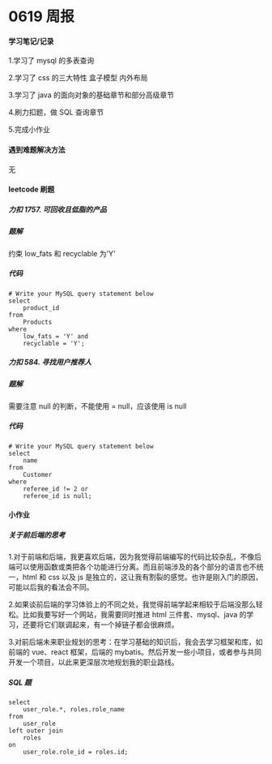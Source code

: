 # 0619 周报

#### 学习笔记/记录

1.学习了 mysql 的多表查询

2.学习了 css 的三⼤特性 盒⼦模型 内外布局

3.学习了 java 的面向对象的基础章节和部分高级章节

4.刷力扣题，做 SQL 查询章节

5.完成小作业

#### 遇到难题解决方法

无

#### leetcode 刷题

##### 力扣 1757. 可回收且低脂的产品

##### 题解

约束 low_fats 和 recyclable 为'Y'

##### 代码

```mysql
# Write your MySQL query statement below
select
    product_id
from
    Products
where
    low_fats = 'Y' and
    recyclable = 'Y';
```

##### 力扣 584. 寻找用户推荐人

##### 题解

需要注意 null 的判断，不能使用 = null，应该使用 is null

##### 代码

```mysql
# Write your MySQL query statement below
select
    name
from
    Customer
where
    referee_id != 2 or
    referee_id is null;
```

#### 小作业

##### 关于前后端的思考

1.对于前端和后端，我更喜欢后端，因为我觉得前端编写的代码比较杂乱，不像后端可以使用函数或类把各个功能进行分离。而且前端涉及的各个部分的语言也不统一，html 和 css 以及 js 是独立的，这让我有割裂的感觉。也许是刚入门的原因，可能以后我的看法会不同。

2.如果谈前后端的学习体验上的不同之处，我觉得前端学起来相较于后端没那么轻松。比如我要写好一个网站，我需要同时推进 html 三件套、mysql、java 的学习，还要将它们联调起来，有一个掉链子都会很麻烦。

3.对前后端未来职业规划的思考：在学习基础的知识后，我会去学习框架和库，如前端的 vue、react 框架，后端的 mybatis。然后开发一些小项目，或者参与共同开发一个项目，以此来更深层次地规划我的职业路线。

##### SQL 题

```mysql
select
    user_role.*, roles.role_name
from
	user_role
left outer join
	roles
on
	user_role.role_id = roles.id;
```
